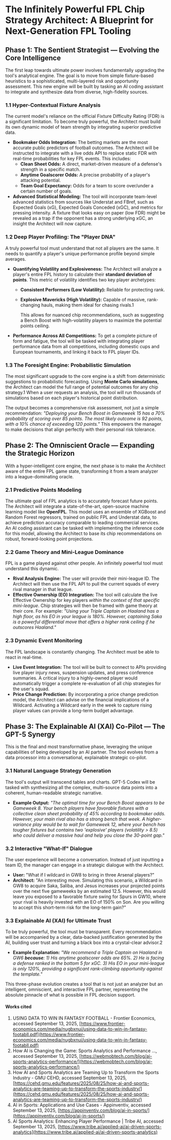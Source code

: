

# **The Infinitely Powerful FPL Chip Strategy Architect: A Blueprint for Next-Generation FPL Tooling**

## **Phase 1: The Sentient Strategist — Evolving the Core Intelligence**

The first leap towards ultimate power involves fundamentally upgrading the tool's analytical engine. The goal is to move from simple fixture-based heuristics to a sophisticated, multi-layered risk and opportunity assessment. This new engine will be built by tasking an AI coding assistant to integrate and synthesize data from diverse, high-fidelity sources.

### **1.1 Hyper-Contextual Fixture Analysis**

The current model's reliance on the official Fixture Difficulty Rating (FDR) is a significant limitation. To become truly powerful, the Architect must build its own dynamic model of team strength by integrating superior predictive data.

* **Bookmaker Odds Integration:** The betting markets are the most accurate public predictors of football outcomes. The Architect will be instructed to integrate with a live odds API to replace static FDR with real-time probabilities for key FPL events. This includes:  
  * **Clean Sheet Odds:** A direct, market-driven measure of a defense's strength in a specific match.  
  * **Anytime Goalscorer Odds:** A precise probability of a player's attacking potential.  
  * **Team Goal Expectancy:** Odds for a team to score over/under a certain number of goals.  
* **Advanced Statistical Modeling:** The tool will incorporate team-level advanced statistics from sources like Understat and FBref, such as Expected Goals (xG), Expected Goals Conceded (xGC), and metrics for pressing intensity. A fixture that looks easy on paper (low FDR) might be revealed as a trap if the opponent has a strong underlying xGC, an insight the Architect will now capture.

### **1.2 Deep Player Profiling: The "Player DNA"**

A truly powerful tool must understand that not all players are the same. It needs to quantify a player's unique performance profile beyond simple averages.

* **Quantifying Volatility and Explosiveness:** The Architect will analyze a player's entire FPL history to calculate their **standard deviation of points**. This metric of volatility identifies two key player archetypes:  
  * **Consistent Performers (Low Volatility):** Reliable for protecting rank.  
  * **Explosive Mavericks (High Volatility):** Capable of massive, rank-changing hauls, making them ideal for chasing rivals.1

    This allows for nuanced chip recommendations, such as suggesting a Bench Boost with high-volatility players to maximize the potential points ceiling.  
* **Performance Across All Competitions:** To get a complete picture of form and fatigue, the tool will be tasked with integrating player performance data from all competitions, including domestic cups and European tournaments, and linking it back to FPL player IDs.

### **1.3 The Foresight Engine: Probabilistic Simulation**

The most significant upgrade to the core engine is a shift from deterministic suggestions to probabilistic forecasting. Using **Monte Carlo simulations**, the Architect can model the full range of potential outcomes for any chip strategy.1 When a user requests an analysis, the tool will run thousands of simulations based on each player's historical point distribution.

The output becomes a comprehensive risk assessment, not just a simple recommendation: *"Deploying your Bench Boost in Gameweek 15 has a 70% probability of scoring over 85 points. The most likely outcome is 92 points, with a 10% chance of exceeding 120 points."* This empowers the manager to make decisions that align perfectly with their personal risk tolerance.

## **Phase 2: The Omniscient Oracle — Expanding the Strategic Horizon**

With a hyper-intelligent core engine, the next phase is to make the Architect aware of the entire FPL game state, transforming it from a team analyzer into a league-dominating oracle.

### **2.1 Predictive Points Modeling**

The ultimate goal of FPL analytics is to accurately forecast future points. The Architect will integrate a state-of-the-art, open-source machine learning model like **OpenFPL**. This model uses an ensemble of XGBoost and Random Forest regressors, trained on public FPL and Understat data, to achieve prediction accuracy comparable to leading commercial services. An AI coding assistant can be tasked with implementing the inference code for this model, allowing the Architect to base its chip recommendations on robust, forward-looking point projections.

### **2.2 Game Theory and Mini-League Dominance**

FPL is a game played against other people. An infinitely powerful tool must understand this dynamic.

* **Rival Analysis Engine:** The user will provide their mini-league ID. The Architect will then use the FPL API to pull the current squads of every rival manager in that league.  
* **Effective Ownership (EO) Integration:** The tool will calculate the live Effective Ownership for key players *within the context of that specific mini-league*. Chip strategies will then be framed with game theory at their core. For example: *"Using your Triple Captain on Haaland has a high floor, as his EO in your league is 180%. However, captaining Saka is a powerful differential move that offers a higher rank ceiling if he outscores Haaland."*

### **2.3 Dynamic Event Monitoring**

The FPL landscape is constantly changing. The Architect must be able to react in real-time.

* **Live Event Integration:** The tool will be built to connect to APIs providing live player injury news, suspension updates, and press conference summaries. A critical injury to a highly-owned player would automatically trigger a complete re-evaluation of all chip strategies for the user's squad.  
* **Price Change Prediction:** By incorporating a price change prediction model, the Architect can advise on the financial implications of a Wildcard. Activating a Wildcard early in the week to capture rising player values can provide a long-term budget advantage.

## **Phase 3: The Explainable AI (XAI) Co-Pilot — The GPT-5 Synergy**

This is the final and most transformative phase, leveraging the unique capabilities of being developed by an AI partner. The tool evolves from a data processor into a conversational, explainable strategic co-pilot.

### **3.1 Natural Language Strategy Generation**

The tool's output will transcend tables and charts. GPT-5 Codex will be tasked with synthesizing all the complex, multi-source data points into a coherent, human-readable strategic narrative.

* **Example Output:** *"The optimal time for your Bench Boost appears to be Gameweek 8\. Your bench players have favorable fixtures with a collective clean sheet probability of 45% according to bookmaker odds. However, your main rival also has a strong bench that week. A higher-variance play would be to wait for Gameweek 12, where your bench has tougher fixtures but contains two 'explosive' players (volatility \> 8.5) who could deliver a massive haul and help you close the 30-point gap."*

### **3.2 Interactive "What-If" Dialogue**

The user experience will become a conversation. Instead of just inputting a team ID, the manager can engage in a strategic dialogue with the Architect.

* **User:** "What if I wildcard in GW8 to bring in three Arsenal players?"  
* **Architect:** "An interesting move. Simulating this scenario, a Wildcard in GW8 to acquire Saka, Saliba, and Jesus increases your projected points over the next five gameweeks by an estimated 12.5. However, this would leave you exposed to a favorable fixture swing for Spurs in GW10, where your rival is heavily invested with an EO of 150% on Son. Are you willing to accept this short-term risk for the long-term gain?"

### **3.3 Explainable AI (XAI) for Ultimate Trust**

To be truly powerful, the tool must be transparent. Every recommendation will be accompanied by a clear, data-backed justification generated by the AI, building user trust and turning a black box into a crystal-clear advisor.2

* **Example Explanation:** *"We recommend a Triple Captain on Haaland in GW6 **because**: 1\) His anytime goalscorer odds are 65%. 2\) He is facing a defense ranked in the bottom 5 for xGC. 3\) His EO in your mini-league is only 120%, providing a significant rank-climbing opportunity against the template."*

This three-phase evolution creates a tool that is not just an analyzer but an intelligent, omniscient, and interactive FPL partner, representing the absolute pinnacle of what is possible in FPL decision support.

#### **Works cited**

1. USING DATA TO WIN IN FANTASY FOOTBALL \- Frontier Economics, accessed September 13, 2025, [https://www.frontier-economics.com/media/nugbxnui/using-data-to-win-in-fantasy-footabll.pdf](https://www.frontier-economics.com/media/nugbxnui/using-data-to-win-in-fantasy-footabll.pdf)  
2. How AI is Changing the Game: Sports Analytics and Performance ..., accessed September 13, 2025, [https://webmobtech.com/blog/ai-sports-analytics-performance/](https://webmobtech.com/blog/ai-sports-analytics-performance/)  
3. How AI and Sports Analytics are Teaming Up to Transform the Sports Industry \- GMU CEHD, accessed September 13, 2025, [https://cehd.gmu.edu/features/2025/08/25/how-ai-and-sports-analytics-are-teaming-up-to-transform-the-sports-industry/](https://cehd.gmu.edu/features/2025/08/25/how-ai-and-sports-analytics-are-teaming-up-to-transform-the-sports-industry/)  
4. AI in Sports: Applications and Use Cases \- Appinventiv, accessed September 13, 2025, [https://appinventiv.com/blog/ai-in-sports/](https://appinventiv.com/blog/ai-in-sports/)  
5. AI Sports Analytics: Enhancing Player Performance | Tribe AI, accessed September 13, 2025, [https://www.tribe.ai/applied-ai/ai-driven-sports-analytics](https://www.tribe.ai/applied-ai/ai-driven-sports-analytics)